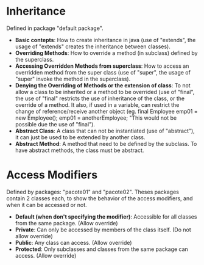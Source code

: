 # Inheritance
Defined in package "default package". 
* **Basic contepts**: How to create inheritance in java (use of "extends", the usage of "extends" creates the inheritance between classes).
* **Overriding Methods**: How to override a method (in subclass) defined by the superclass.
* **Accessing Overridden Methods from superclass**: How to access an overridden method from the super class (use of "super", the usage of "super" invoke the method in the superclass).
* **Denying the Overriding of Methods or the extension of class**: To not allow a class to be inherited or a method to be overrided (use of "final", the use of "final" restricts the use of inheritance of the class, or the override of a method. It also, if used in a variable, can restrict the change of reference/receive another object (eg. final Employee emp01 = new Employee(); emp01 = anotherEmployee; "This would not be possible due the use of "final"). 
* **Abstract Class**: A class that can not be instantiated (use of "abstract"), it can just be used to be extended by another class.
* **Abstract Method**: A method that need to be defined by the subclass. To have abstract methods, the class must be abstract.

# Access Modifiers
Defined by packages: "pacote01" and "pacote02". Theses packages contain 2 classes each, to show the behavior of the access modifiers, and when it can be accessed or not.

* **Default (when don't specifying the modifier)**: Accessible for all classes from the same package. (Allow override)
* **Private**: Can only be accessed by members of the class itself. (Do not allow override)
* **Public**: Any class can access. (Allow override)
* **Protected**: Only subclasses and classes from the same package can access. (Allow override)


